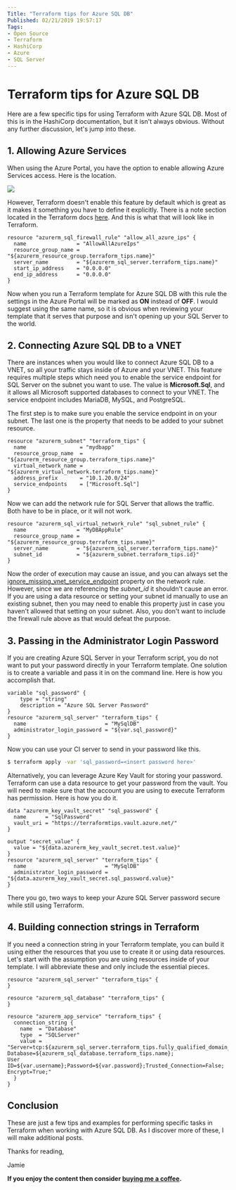 ```yaml
---
Title: "Terraform tips for Azure SQL DB"
Published: 02/21/2019 19:57:17
Tags: 
- Open Source
- Terraform
- HashiCorp
- Azure
- SQL Server
---
```

# Terraform tips for Azure SQL DB

Here are a few specific tips for using Terraform with Azure SQL DB. Most of this is in the HashiCorp documentation, but it isn't always obvious. Without any further discussion, let's jump into these.

## 1. Allowing Azure Services

When using the Azure Portal, you have the option to enable allowing Azure Services access. Here is the location.

![](/images/other-posts/AllowAzureServices.png)

However, Terraform doesn't enable this feature by default which is great as it makes it something you have to define it explicitly. There is a note section located in the Terraform docs [here](https://www.terraform.io/docs/providers/azurerm/r/sql_firewall_rule.html#argument-reference). And this is what that will look like in Terraform.

```HCL
resource "azurerm_sql_firewall_rule" "allow_all_azure_ips" {
  name                = "AllowAllAzureIps"
  resource_group_name = "${azurerm_resource_group.terraform_tips.name}"
  server_name         = "${azurerm_sql_server.terraform_tips.name}"
  start_ip_address    = "0.0.0.0"
  end_ip_address      = "0.0.0.0"
}
```

Now when you run a Terraform template for Azure SQL DB with this rule the settings in the Azure Portal will be marked as **ON** instead of **OFF**. I would suggest using the same name, so it is obvious when reviewing your template that it serves that purpose and isn't opening up your SQL Server to the world.

## 2. Connecting Azure SQL DB to a VNET

There are instances when you would like to connect Azure SQL DB to a VNET, so all your traffic stays inside of Azure and your VNET. This feature requires multiple steps which need you to enable the service endpoint for SQL Server on the subnet you want to use. The value is **Microsoft.Sql**, and it allows all Microsoft supported databases to connect to your VNET. The service endpoint includes MariaDB, MySQL, and PostgreSQL.

The first step is to make sure you enable the service endpoint in on your subnet. The last one is the property that needs to be added to your subnet resource.

```HCL
resource "azurerm_subnet" "terraform_tips" {
  name                 = "mydbapp"
  resource_group_name  = "${azurerm_resource_group.terraform_tips.name}"
  virtual_network_name = "${azurerm_virtual_network.terraform_tips.name}"
  address_prefix       = "10.1.20.0/24"
  service_endpoints    = ["Microsoft.Sql"]
}
```

Now we can add the network rule for SQL Server that allows the traffic. Both have to be in place, or it will not work.

```HCL
resource "azurerm_sql_virtual_network_rule" "sql_subnet_rule" {
  name                = "MyDBAppRule"
  resource_group_name = "${azurerm_resource_group.terraform_tips.name}"
  server_name         = "${azurerm_sql_server.terraform_tips.name}"
  subnet_id           = "${azurerm_subnet.terraform_tips.id}"
}
```

Now the order of execution may cause an issue, and you can always set the [ignore_missing_vnet_service_endpoint](https://www.terraform.io/docs/providers/azurerm/r/sql_virtual_network_rule.html#ignore_missing_vnet_service_endpoint) property on the network rule. However, since we are referencing the *subnet_id* it shouldn't cause an error. If you are using a data resource or setting your subnet id manually to use an existing subnet, then you may need to enable this property just in case you haven't allowed that setting on your subnet. Also, you don't want to include the firewall rule above as that would defeat the purpose.

## 3. Passing in the Administrator Login Password

If you are creating Azure SQL Server in your Terraform script, you do not want to put your password directly in your Terraform template. One solution is to create a variable and pass it in on the command line. Here is how you accomplish that.

```HCL
variable "sql_password" {
    type = "string"
    description = "Azure SQL Server Password"
}
resource "azurerm_sql_server" "terraform_tips" {
  name                         = "MySqlDB"
  administrator_login_password = "${var.sql_password}"
}
```

Now you can use your CI server to send in your password like this.

```Bash
$ terraform apply -var 'sql_password=<insert password here>'
```

Alternatively, you can leverage Azure Key Vault for storing your password. Terraform can use a data resource to get your password from the vault. You will need to make sure that the account you are using to execute Terraform has permission. Here is how you do it.

```HCL
data "azurerm_key_vault_secret" "sql_password" {
  name      = "SqlPassword"
  vault_uri = "https://terraformtips.vault.azure.net/"
}

output "secret_value" {
  value = "${data.azurerm_key_vault_secret.test.value}"
}
resource "azurerm_sql_server" "terraform_tips" {
  name                         = "MySqlDB"
  administrator_login_password = "${data.azurerm_key_vault_secret.sql_password.value}"
}
```

There you go, two ways to keep your Azure SQL Server password secure while still using Terraform.

## 4. Building connection strings in Terraform

If you need a connection string in your Terraform template, you can build it using either the resources that you use to create it or using data resources. Let's start with the assumption you are using resources inside of your template. I will abbreviate these and only include the essential pieces.

```HCL
resource "azurerm_sql_server" "terraform_tips" {
}

resource "azurerm_sql_database" "terraform_tips" {
}

resource "azurerm_app_service" "terraform_tips" {
  connection_string {
    name  = "Database"
    type  = "SQLServer"
    value = "Server=tcp:${azurerm_sql_server.terraform_tips.fully_qualified_domain_name Database=${azurerm_sql_database.terraform_tips.name};
User ID=${var.username};Password=${var.password};Trusted_Connection=False;
Encrypt=True;"
  }
}
```

## Conclusion

These are just a few tips and examples for performing specific tasks in Terraform when working with Azure SQL DB. As I discover more of these, I will make additional posts.

Thanks for reading,

Jamie

**If you enjoy the content then consider [buying me a coffee](https://www.buymeacoffee.com/aQPnJ73O8).**
